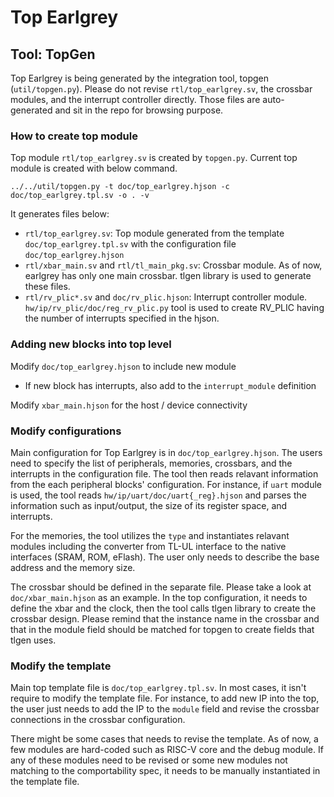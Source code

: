 # Top Earlgrey

## Tool: TopGen

Top Earlgrey is being generated by the integration tool, topgen
(`util/topgen.py`). Please do not revise `rtl/top_earlgrey.sv`, the crossbar
modules, and the interrupt controller directly. Those files are auto-generated
and sit in the repo for browsing purpose.

### How to create top module

Top module `rtl/top_earlgrey.sv` is created by `topgen.py`. Current top module
is created with below command.

```console
../../util/topgen.py -t doc/top_earlgrey.hjson -c doc/top_earlgrey.tpl.sv -o . -v
```

It generates files below:

- `rtl/top_earlgrey.sv`: Top module generated from the template
    `doc/top_earlgrey.tpl.sv` with the configuration file
    `doc/top_earlgrey.hjson`
- `rtl/xbar_main.sv` and `rtl/tl_main_pkg.sv`: Crossbar module. As of now,
    earlgrey has only one main crossbar. tlgen library is used to generate
    these files.
- `rtl/rv_plic*.sv` and `doc/rv_plic.hjson`: Interrupt controller module.
    `hw/ip/rv_plic/doc/reg_rv_plic.py` tool is used to create RV_PLIC having
    the number of interrupts specified in the hjson.

### Adding new blocks into top level
Modify `doc/top_earlgrey.hjson` to include new module
- If new block has interrupts, also add to the `interrupt_module` definition

Modify `xbar_main.hjson` for the host / device connectivity

### Modify configurations

Main configuration for Top Earlgrey is in `doc/top_earlgrey.hjson`. The users
need to specify the list of peripherals, memories, crossbars, and the interrupts
in the configuration file. The tool then reads relavant information from the
each peripheral blocks' configuration. For instance, if `uart` module is used,
the tool reads `hw/ip/uart/doc/uart{_reg}.hjson` and parses the information such
as input/output, the size of its register space, and interrupts.

For the memories, the tool utilizes the `type` and instantiates relavant modules
including the converter from TL-UL interface to the native interfaces (SRAM,
ROM, eFlash). The user only needs to describe the base address and the memory
size.

The crossbar should be defined in the separate file. Please take a look at
`doc/xbar_main.hjson` as an example. In the top configuration, it needs to
define the xbar and the clock, then the tool calls tlgen library to create the
crossbar design. Please remind that the instance name in the crossbar and that
in the module field should be matched for topgen to create fields that tlgen
uses.

### Modify the template

Main top template file is `doc/top_earlgrey.tpl.sv`. In most cases, it isn't
require to modify the template file. For instance, to add new IP into the top,
the user just needs to add the IP to the `module` field and revise the crossbar
connections in the crossbar configuration.

There might be some cases that needs to revise the template. As of now, a few
modules are hard-coded such as RISC-V core and the debug module. If any of these
modules need to be revised or some new modules not matching to the
comportability spec, it needs to be manually instantiated in the template file.
